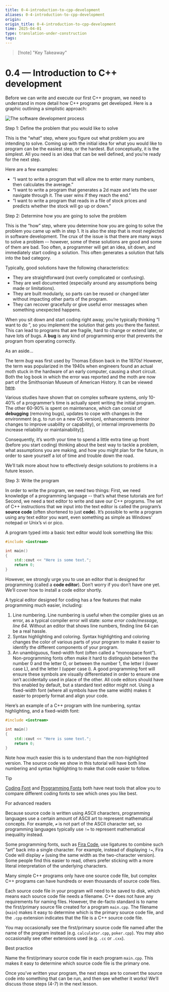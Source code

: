 ```yaml
---
title: 0-4-introduction-to-cpp-development
aliases: 0-4-introduction-to-cpp-development
origin: 
origin_title: 0-4-introduction-to-cpp-development
time: 2025-04-01 
type: translation-under-construction
tags:
---
```


> [!note] "Key Takeaway"

# 0.4 — Introduction to C++ development

Before we can write and execute our first C++ program, we need to understand in more detail how C++ programs get developed. Here is a graphic outlining a simplistic approach:

![The software development process](https://www.learncpp.com/images/CppTutorial/Chapter0/Development-min.png)

Step 1: Define the problem that you would like to solve

This is the “what” step, where you figure out what problem you are intending to solve. Coming up with the initial idea for what you would like to program can be the easiest step, or the hardest. But conceptually, it is the simplest. All you need is an idea that can be well defined, and you’re ready for the next step.

Here are a few examples:

- “I want to write a program that will allow me to enter many numbers, then calculates the average.”
- “I want to write a program that generates a 2d maze and lets the user navigate through it. The user wins if they reach the end.”
- “I want to write a program that reads in a file of stock prices and predicts whether the stock will go up or down.”

Step 2: Determine how you are going to solve the problem

This is the “how” step, where you determine how you are going to solve the problem you came up with in step 1. It is also the step that is most neglected in software development. The crux of the issue is that there are many ways to solve a problem -- however, some of these solutions are good and some of them are bad. Too often, a programmer will get an idea, sit down, and immediately start coding a solution. This often generates a solution that falls into the bad category.

Typically, good solutions have the following characteristics:

- They are straightforward (not overly complicated or confusing).
- They are well documented (especially around any assumptions being made or limitations).
- They are built modularly, so parts can be reused or changed later without impacting other parts of the program.
- They can recover gracefully or give useful error messages when something unexpected happens.

When you sit down and start coding right away, you’re typically thinking “I want to do <something>”, so you implement the solution that gets you there the fastest. This can lead to programs that are fragile, hard to change or extend later, or have lots of bugs. A **bug** is any kind of programming error that prevents the program from operating correctly.

As an aside…

The term *bug* was first used by Thomas Edison back in the 1870s! However, the term was popularized in the 1940s when engineers found an actual moth stuck in the hardware of an early computer, causing a short circuit. Both the log book in which the error was reported and the moth are now part of the Smithsonian Museum of American History. It can be viewed [here](https://americanhistory.si.edu/collections/nmah_334663).

Various studies have shown that on complex software systems, only 10-40% of a programmer’s time is actually spent writing the initial program. The other 60-90% is spent on maintenance, which can consist of **debugging** (removing bugs), updates to cope with changes in the environment (e.g. to run on a new OS version), enhancements (minor changes to improve usability or capability), or internal improvements (to increase reliability or maintainability)[1](https://web.archive.org/web/20120313070806/http://users.jyu.fi/~koskinen/smcosts.htm).

Consequently, it’s worth your time to spend a little extra time up front (before you start coding) thinking about the best way to tackle a problem, what assumptions you are making, and how you might plan for the future, in order to save yourself a lot of time and trouble down the road.

We’ll talk more about how to effectively design solutions to problems in a future lesson.

Step 3: Write the program

In order to write the program, we need two things: First, we need knowledge of a programming language -- that’s what these tutorials are for! Second, we need a text editor to write and save our C++ programs. The set of C++ instructions that we input into the text editor is called the program’s **source code** (often shortened to just **code**). It’s possible to write a program using any text editor you want, even something as simple as Windows’ notepad or Unix’s vi or pico.

A program typed into a basic text editor would look something like this:

```cpp
#include <iostream>

int main()
{
    std::cout << "Here is some text.";
    return 0;
}

```

However, we strongly urge you to use an editor that is designed for programming (called a **code editor**). Don’t worry if you don’t have one yet. We’ll cover how to install a code editor shortly.

A typical editor designed for coding has a few features that make programming much easier, including:

1. Line numbering. Line numbering is useful when the compiler gives us an error, as a typical compiler error will state: *some error code/message, line 64*. Without an editor that shows line numbers, finding line 64 can be a real hassle.
1. Syntax highlighting and coloring. Syntax highlighting and coloring changes the color of various parts of your program to make it easier to identify the different components of your program.
1. An unambiguous, fixed-width font (often called a “monospace font”). Non-programming fonts often make it hard to distinguish between the number 0 and the letter O, or between the number 1, the letter l (lower case L), and the letter I (upper case i). A good programming font will ensure these symbols are visually differentiated in order to ensure one isn’t accidentally used in place of the other. All code editors should have this enabled by default, but a standard text editor might not. Using a fixed-width font (where all symbols have the same width) makes it easier to properly format and align your code.

Here’s an example of a C++ program with line numbering, syntax highlighting, and a fixed-width font:

```cpp
#include <iostream>

int main()
{
    std::cout << "Here is some text.";
    return 0;
}
```

Note how much easier this is to understand than the non-highlighted version. The source code we show in this tutorial will have both line numbering and syntax highlighting to make that code easier to follow.

Tip

[Coding Font](https://www.codingfont.com/) and [Programming Fonts](https://www.programmingfonts.org) both have neat tools that allow you to compare different coding fonts to see which ones you like best.

For advanced readers

Because source code is written using ASCII characters, programming languages use a certain amount of ASCII art to represent mathematical concepts. For example, `≠` is not part of the ASCII character set, so programming languages typically use `!=` to represent mathematical inequality instead.

Some programming fonts, such as [Fira Code](https://github.com/tonsky/FiraCode), use ligatures to combine such “art” back into a single character. For example, instead of displaying `!=`, Fira Code will display `≠` (using the same width as the two-character version). Some people find this easier to read, others prefer sticking with a more literal interpretation of the underlying characters.

Many simple C++ programs only have one source code file, but complex C++ programs can have hundreds or even thousands of source code files.

Each source code file in your program will need to be saved to disk, which means each source code file needs a filename. C++ does not have any requirements for naming files. However, the de-facto standard is to name the first/primary source file created for a program `main.cpp`. The filename (`main`) makes it easy to determine which is the primary source code file, and the `.cpp` extension indicates that the file is a C++ source code file.

You may occasionally see the first/primary source code file named after the name of the program instead (e.g. `calculator.cpp`, `poker.cpp`). You may also occasionally see other extensions used (e.g. `.cc` or `.cxx`).

Best practice

Name the first/primary source code file in each program `main.cpp`. This makes it easy to determine which source code file is the primary one.

Once you’ve written your program, the next steps are to convert the source code into something that can be run, and then see whether it works! We’ll discuss those steps (4-7) in the next lesson.
